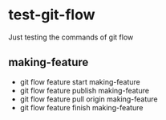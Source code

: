 # test-git-flow
Just testing the commands of git flow

## making-feature
- git flow feature start making-feature
- git flow feature publish making-feature
- git flow feature pull origin making-feature
- git flow feature finish making-feature
